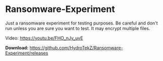 # Ransomware-Experiment
Just a ransomware experiment for testing purposes. Be careful and don't run unless you are sure you want to test. It may encrypt multiple files.

Video: https://youtu.be/FHO_nJy_uvE

**Download:** https://github.com/HydroTekZ/Ransomware-Experiment/releases
